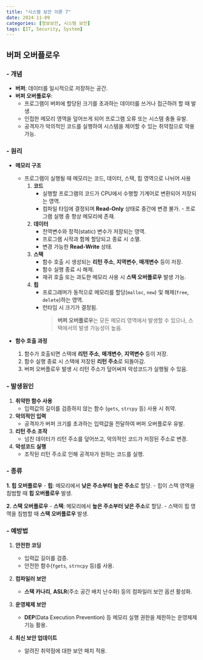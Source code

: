 ```yaml
---
title: "시스템 보안 이론 7"
date: 2024-11-09
categories: [정보보안, 시스템 보안]
tags: [IT, Security, System]
---
```


## 버퍼 오버플로우

### - 개념

- **버퍼**: 데이터를 일시적으로 저장하는 공간.
- **버퍼 오버플로우**:
  - 프로그램이 버퍼에 할당된 크기를 초과하는 데이터를 쓰거나 접근하려 할 때 발생.
  - 인접한 메모리 영역을 덮어쓰게 되어 프로그램 오류 또는 시스템 충돌 유발.
  - 공격자가 악의적인 코드를 실행하여 시스템을 제어할 수 있는 취약점으로 악용 가능.

### - 원리

- **메모리 구조**
    - 프로그램이 실행될 때 메모리는 코드, 데이터, 스택, 힙 영역으로 나뉘어 사용
        1. **코드**
            - 실행할 프로그램의 코드가 CPU에서 수행할 기계어로 변환되어 저장되는 영역.
            - 컴파일 타임에 결정되며 **Read-Only** 상태로 중간에 변경 불가.
                    - 프로그램 실행 중 항상 메모리에 존재.
        2. **데이터**
           - 전역변수와 정적(static) 변수가 저장되는 영역.
           - 프로그램 시작과 함께 할당되고 종료 시 소멸.
           - 변경 가능한 **Read-Write** 상태.
        3. **스택**
           - 함수 호출 시 생성되는 **리턴 주소**, **지역변수**, **매개변수** 등이 저장.
           - 함수 실행 종료 시 해제.
           - 재귀 호출 또는 과도한 메모리 사용 시 **스택 오버플로우** 발생 가능.
        4. **힙**
           - 프로그래머가 동적으로 메모리를 할당(`malloc`, `new`) 및 해제(`free`, `delete`)하는 영역.
           - 런타임 시 크기가 결정됨.
                > **버퍼 오버플로우**는 모든 메모리 영역에서 발생할 수 있으나, 스택에서의 발생 가능성이 높음.

- **함수 호출 과정**
    1. 함수가 호출되면 스택에 **리턴 주소**, **매개변수**, **지역변수** 등이 저장.
    2. 함수 실행 종료 시 스택에 저장된 **리턴 주소**로 되돌아감.
    3. 버퍼 오버플로우 발생 시 리턴 주소가 덮어써져 악성코드가 실행될 수 있음.

### - 발생원인

1. **취약한 함수 사용**
   - 입력값의 길이를 검증하지 않는 함수 (`gets`, `strcpy` 등) 사용 시 취약.
2. **악의적인 입력**
   - 공격자가 버퍼 크기를 초과하는 입력값을 전달하여 버퍼 오버플로우 유발.
3. **리턴 주소 조작**
   - 넘친 데이터가 리턴 주소를 덮어쓰고, 악의적인 코드가 저장된 주소로 변경.
4. **악성코드 실행**
   - 조작된 리턴 주소로 인해 공격자가 원하는 코드를 실행.

### - 종류

**1. 힙 오버플로우**
    - **힙**: 메모리에서 **낮은 주소부터 높은 주소**로 할당.
    - 힙이 스택 영역을 침범할 때 **힙 오버플로우** 발생.

**2. 스택 오버플로우**
    - **스택**: 메모리에서 **높은 주소부터 낮은 주소**로 할당.
    - 스택이 힙 영역을 침범할 때 **스택 오버플로우** 발생.

### - 예방법

1. **안전한 코딩**
   - 입력값 길이를 검증.
   - 안전한 함수(`fgets`, `strncpy` 등)를 사용.

2. **컴파일러 보안**
   - **스택 카나리**, **ASLR**(주소 공간 배치 난수화) 등의 컴파일러 보안 옵션 활성화.

3. **운영체제 보안**
   - **DEP**(Data Execution Prevention) 등 메모리 실행 권한을 제한하는 운영체제 기능 활용.

4. **최신 보안 업데이트**
   - 알려진 취약점에 대한 보안 패치 적용.